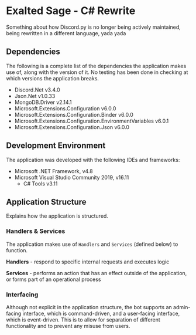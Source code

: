 # Exalted Sage - C# Rewrite

Something about how Discord.py is no longer being actively maintained, being rewritten in a different language, yada yada

## Dependencies

The following is a complete list of the dependencies the application makes use of, along with the version of it. No testing has been done in checking at which versions the application breaks.

- Discord.Net v3.4.0
- Json.Net v1.0.33
- MongoDB.Driver v2.14.1
- Microsoft.Extensions.Configuration v6.0.0
- Microsoft.Extensions.Configuration.Binder v6.0.0
- Microsoft.Extensions.Configuration.EnvironmentVariables v6.0.1
- Microsoft.Extensions.Configuration.Json v6.0.0

## Development Environment

The application was developed with the following IDEs and frameworks:

- Microsoft .NET Framework, v4.8
- Microsoft Visual Studio Community 2019, v16.11
  - C# Tools v3.11

## Application Structure

Explains how the application is structured.

### Handlers & Services

The application makes use of `Handlers` and `Services` (defined below) to function.

**Handlers** - respond to specific internal requests and executes logic

**Services** - performs an action that has an effect outside of the application, or forms part of an operational process

### Interfacing

Although not explicit in the application structure, the bot supports an admin-facing interface, which is command-driven, and a user-facing interface, which is event-driven. This is to allow for separation of different functionality and to prevent any misuse from users.